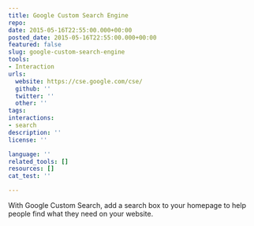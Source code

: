 ```yaml
---
title: Google Custom Search Engine
repo: 
date: 2015-05-16T22:55:00.000+00:00
posted_date: 2015-05-16T22:55:00.000+00:00
featured: false
slug: google-custom-search-engine
tools:
- Interaction
urls:
  website: https://cse.google.com/cse/
  github: ''
  twitter: ''
  other: ''
tags:
interactions:
- search
description: ''
license: ''

language: ''
related_tools: []
resources: []
cat_test: ''

---
```

With Google Custom Search, add a search box to your homepage to help people find what they need on your website.
